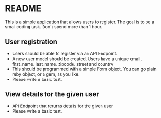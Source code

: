 # README

This is a simple application that allows users to register. The goal is to be
a small coding task. Don't spend more than 1 hour.


## User registration

* Users should be able to register via an API Endpoint.
* A new user model should be created. Users have a unique email, first_name,
  last_name, zipcode, street and country
* This should be programmed with a simple Form object. You can go plain ruby
  object, or a gem, as you like.
* Please write a basic test.


## View details for the given user

* API Endpoint that returns details for the given user
* Please write a basic test.

